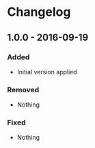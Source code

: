 Changelog
=========

1.0.0 - 2016-09-19
------------------

### Added

- Initial version applied

### Removed

- Nothing

### Fixed

- Nothing
